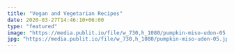 ```yaml
---
title: "Vegan and Vegetarian Recipes"
date: 2020-03-27T14:46:10+06:00
type: "featured"
image: "https://media.publit.io/file/w_730,h_1080/pumpkin-miso-udon-05.webp"
jpg: "https://media.publit.io/file/w_730,h_1080/pumpkin-miso-udon-05.jpg"
---
```

